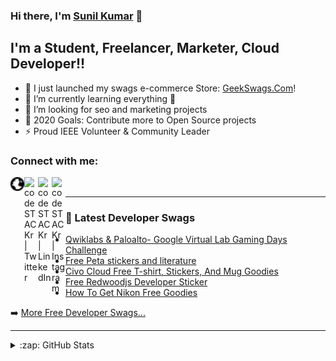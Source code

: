 ### Hi there, I'm [Sunil Kumar][website] 👋

## I'm a Student, Freelancer, Marketer, Cloud Developer!!

- 🔭 I just launched my swags e-commerce Store: [GeekSwags.Com][web1]!
- 🌱 I’m currently learning everything 🤣
- 👯 I’m looking for seo and marketing projects
- 🥅 2020 Goals: Contribute more to Open Source projects
- ⚡ Proud IEEE Volunteer & Community Leader

### Connect with me:

[<img align="left" alt="codeSTACKr.com" width="22px" src="https://raw.githubusercontent.com/iconic/open-iconic/master/svg/globe.svg" />][website]
[<img align="left" alt="codeSTACKr | Twitter" width="22px" src="https://cdn.jsdelivr.net/npm/simple-icons@v3/icons/twitter.svg" />][twitter]
[<img align="left" alt="codeSTACKr | LinkedIn" width="22px" src="https://cdn.jsdelivr.net/npm/simple-icons@v3/icons/linkedin.svg" />][linkedin]
[<img align="left" alt="codeSTACKr | Instagram" width="22px" src="https://cdn.jsdelivr.net/npm/simple-icons@v3/icons/instagram.svg" />][instagram]

<br />


---


### 📕 Latest Developer Swags

<!-- BLOG-POST-LIST:START -->
- [Qwiklabs & Paloalto- Google Virtual Lab Gaming Days Challenge](https://geekswags.com/qwiklabs-paloalto-google-virtual-lab-gaming-days-challenge/)
- [Free Peta stickers and literature](https://geekswags.com/free-peta-stickers-and-literature/)
- [Civo Cloud Free T-shirt, Stickers, And Mug Goodies](https://geekswags.com/free-cloud-tshirt-mug-stickers/)
- [Free Redwoodjs Developer Sticker](https://geekswags.com/free-developer-sticker-in-2020/)
- [How To Get Nikon Free Goodies](https://geekswags.com/free-goodies-in-india/)
<!-- BLOG-POST-LIST:END -->

➡️ [More Free Developer Swags...](https://geekswags.com/blog)

---

<details>
  <summary>:zap: GitHub Stats</summary>

  [![Sunil's github stats](https://github-readme-stats.vercel.app/api?username=TharVid)]

</details>

[website]: https://www.sunilk.org/
[web1]: https://geekswags.com/
[twitter]: https://twitter.com/stharvid
[instagram]: https://instagram.com/stharvid
[linkedin]: https://www.linkedin.com/in/tharvid/
[Facebook]: https://www.facebook.com/stharvid
